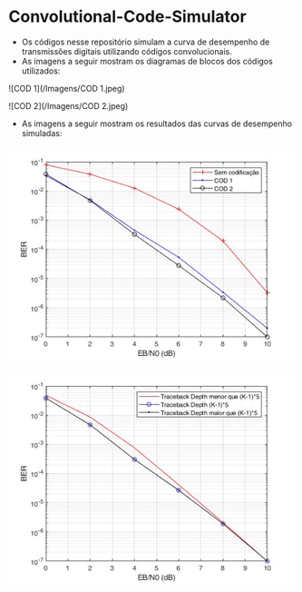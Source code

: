 # Convolutional-Code-Simulator
- Os códigos nesse repositório simulam a curva de desempenho de transmissões digitais utilizando códigos convolucionais.
- As imagens a seguir mostram os diagramas de blocos dos códigos utilizados:

![COD 1](/Imagens/COD 1.jpeg)

![COD 2](/Imagens/COD 2.jpeg)

- As imagens a seguir mostram os resultados das curvas de desempenho simuladas:

![](/Imagens/imagem_item3.jpg)

![](/Imagens/imagem_item4.jpg) 
